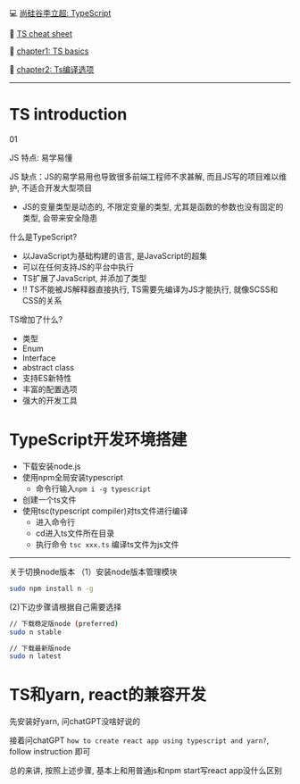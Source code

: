 :computer: [尚硅谷李立超: TypeScript](https://www.bilibili.com/video/BV1Xy4y1v7S2/?spm_id_from=333.337.search-card.all.click&vd_source=c6866d088ad067762877e4b6b23ab9df)

:book: [TS cheat sheet](https://www.typescriptlang.org/cheatsheets)


:pencil: [chapter1: TS basics](./Chap1/README.md)

:pencil: [chapter2: Ts编译选项](./Chap2/README.md)

---

# TS introduction
01

JS 特点: 易学易懂

JS 缺点：JS的易学易用也导致很多前端工程师不求甚解,  而且JS写的项目难以维护, 不适合开发大型项目
+ JS的变量类型是动态的, 不限定变量的类型, 尤其是函数的参数也没有固定的类型, 会带来安全隐患


什么是TypeScript?
+ 以JavaScript为基础构建的语言, 是JavaScript的超集
+ 可以在任何支持JS的平台中执行
+ TS扩展了JavaScript, 并添加了类型
+ :bangbang: TS不能被JS解释器直接执行, TS需要先编译为JS才能执行, 就像SCSS和CSS的关系

TS增加了什么?
+ 类型
+ Enum
+ Interface
+ abstract class 
+ 支持ES新特性
+ 丰富的配置选项
+ 强大的开发工具

# TypeScript开发环境搭建
+ 下载安装node.js
+ 使用npm全局安装typescript
  + 命令行输入`npm i -g typescript`
+ 创建一个ts文件
+ 使用tsc(typescript compiler)对ts文件进行编译
  + 进入命令行
  + cd进入ts文件所在目录
  + 执行命令 `tsc xxx.ts` 编译ts文件为js文件


---

关于切换node版本
（1）安装node版本管理模块
```bash
sudo npm install n -g
```

(2)下边步骤请根据自己需要选择

```bash
// 下载稳定版node (preferred)
sudo n stable

// 下载最新版node
sudo n latest
```



# TS和yarn, react的兼容开发

先安装好yarn, 问chatGPT没啥好说的

接着问chatGPT `how to create react app using typescript and yarn?`, follow instruction 即可

总的来讲, 按照上述步骤, 基本上和用普通js和npm start写react app没什么区别



